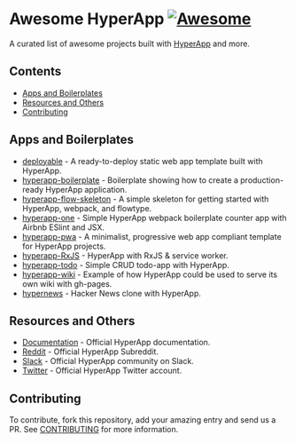 # Awesome HyperApp [![Awesome](https://cdn.rawgit.com/sindresorhus/awesome/d7305f38d29fed78fa85652e3a63e154dd8e8829/media/badge.svg)](https://github.com/sindresorhus/awesome)

A curated list of awesome projects built with [HyperApp](https://github.com/hyperapp/hyperapp) and more.

## Contents
- [Apps and Boilerplates](#apps-and-boilerplates)
- [Resources and Others](#resources-and-others)
- [Contributing](#contributing)

## Apps and Boilerplates

- [deployable](https://github.com/lukejacksonn/deployable) - A ready-to-deploy static web app template built with HyperApp.
- [hyperapp-boilerplate](https://github.com/tzellman/hyperapp-boilerplate) - Boilerplate showing how to create a production-ready HyperApp application.
- [hyperapp-flow-skeleton](https://github.com/just-nobody/hyperapp-flow-skeleton) - A simple skeleton for getting started with HyperApp, webpack, and flowtype.
- [hyperapp-one](https://github.com/selfup/hyperapp-one) - Simple HyperApp webpack boilerplate counter app with Airbnb ESlint and JSX.
- [hyperapp-pwa](https://github.com/lukejacksonn/hyperapp-pwa) - A minimalist, progressive web app compliant template for HyperApp projects.
- [hyperapp-RxJS](https://github.com/marcusasplund/hyperapp-RxJS) - HyperApp with RxJS & service worker.
- [hyperapp-todo](https://github.com/marcusasplund/hyperapp-todo-simple) - Simple CRUD todo-app with HyperApp.
- [hyperapp-wiki](https://github.com/lukejacksonn/hyperapp-wiki) - Example of how HyperApp could be used to serve its own wiki with gh-pages.
- [hypernews](https://github.com/traducer/hypernews) - Hacker News clone with HyperApp.

## Resources and Others
- [Documentation](https://github.com/hyperapp/hyperapp/tree/master/docs) - Official HyperApp documentation.
- [Reddit](https://www.reddit.com/r/HyperApp/) - Official HyperApp Subreddit.
- [Slack](https://hyperappjs.herokuapp.com/) - Official HyperApp community on Slack.
- [Twitter](https://twitter.com/hyperappjs) - Official HyperApp Twitter account.

## Contributing

To contribute, fork this repository, add your amazing entry and send us a PR. See [CONTRIBUTING](/CONTRIBUTING.md) for more information.

